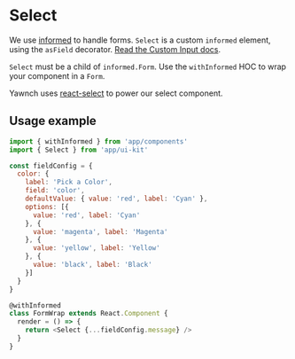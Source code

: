 # Select

We use [informed](https://github.com/joepuzzo/informed) to handle forms. `Select` is a custom `informed` element, using the `asField` decorator. [Read the Custom Input docs](https://joepuzzo.github.io/informed/?path=/story/custominputs--creating-custom-inputs).

`Select` must be a child of `informed.Form`. Use the `withInformed` HOC to wrap your component in a `Form`.

Yawnch uses [react-select](https://github.com/JedWatson/react-select) to power our select component.

<!-- STORY -->

## Usage example

```js
import { withInformed } from 'app/components'
import { Select } from 'app/ui-kit'

const fieldConfig = {
  color: {
    label: 'Pick a Color',
    field: 'color',
    defaultValue: { value: 'red', label: 'Cyan' },
    options: [{
      value: 'red', label: 'Cyan'
    }, {
      value: 'magenta', label: 'Magenta'
    }, {
      value: 'yellow', label: 'Yellow'
    }, {
      value: 'black', label: 'Black'
    }]
  }
}

@withInformed
class FormWrap extends React.Component {
  render = () => {
    return <Select {...fieldConfig.message} />
  }
}
```
